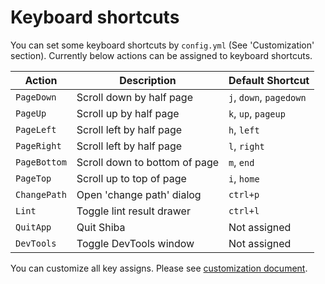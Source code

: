 Keyboard shortcuts
==================

You can set some keyboard shortcuts by `config.yml` (See 'Customization' section).
Currently below actions can be assigned to keyboard shortcuts.

| Action       | Description                   | Default Shortcut        |
| ------------ | ----------------------------- | ----------------------- |
| `PageDown`   | Scroll down by half page      | `j`, `down`, `pagedown` |
| `PageUp`     | Scroll up by half page        | `k`, `up`, `pageup`     |
| `PageLeft`   | Scroll left by half page      | `h`, `left`             |
| `PageRight`  | Scroll left by half page      | `l`, `right`            |
| `PageBottom` | Scroll down to bottom of page | `m`, `end`              |
| `PageTop`    | Scroll up to top of page      | `i`, `home`             |
| `ChangePath` | Open 'change path' dialog     | `ctrl+p`                |
| `Lint`       | Toggle lint result drawer     | `ctrl+l`                |
| `QuitApp`    | Quit Shiba                    | Not assigned            |
| `DevTools`   | Toggle DevTools window        | Not assigned            |

You can customize all key assigns.  Please see [customization document](customization.md).

